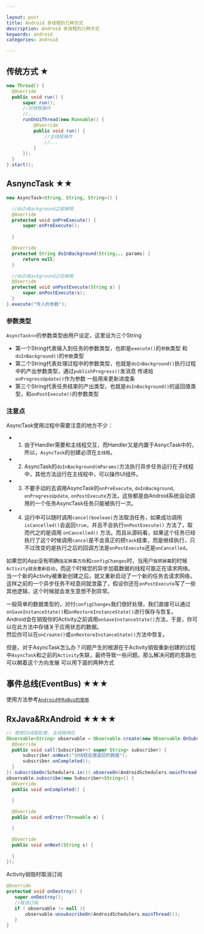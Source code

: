 ```yaml
---

layout: post
title: Android 多线程的几种方式
description: Android 多线程的几种方式
keywords: android
categories: android

---
```



## 传统方式 ★

```java
new Thread() {
  @Override
  public void run() {
      super.run();
      //分线程操作
      //...
      runOnUiThread(new Runnable() {
          @Override
          public void run() {
              //主线程操作
              //...
          }
      });
  }
}.start();
```

## AsnyncTask ★★

```java
new AsyncTask<String, String, String>() {

  //doInBackground之前掉用
  @Override
  protected void onPreExecute() {
      super.onPreExecute();
      
  }

  @Override
  protected String doInBackground(String... params) {
      return null;
  }

  //doInBackground之后掉用
  @Override
  protected void onPostExecute(String s) {
      super.onPostExecute(s);
  }
}.execute("传入的参数");
```

### 参数类型

`AsyncTask<>`的参数类型由用户设定，这里设为三个String

+ 第一个String代表输入到任务的参数类型，也即是`execute()`的`参数`类型 和 `doInBackground()`的`参数`类型
+ 第二个String代表处理过程中的参数类型，也就是`doInBackground()`执行过程中的产出参数类型，通过`publishProgress()`发消息
传递给`onProgressUpdate()`作为参数 一般用来更新进度条
+ 第三个String代表任务结束的产出类型，也就是`doInBackground()`的返回值类型，和`onPostExecute()`的参数类型

### 注意点

AsyncTask使用过程中需要注意的地方不少：

+ 1) 由于Handler需要和主线程交互，而Handler又是内置于AsnycTask中的，所以，`AsyncTask`的创建必须在`主线程`。

+ 2) AsyncTask的`doInBackground(mParams)`方法执行异步任务运行在子线程中，其他方法运行在主线程中，可以操作UI组件。

+ 3) 不要手动的去调用AsyncTask的`onPreExecute`, `doInBackground`,  `onProgressUpdate`, `onPostExecute`方法，这些都是由Android系统自动调用的一个任务AsyncTask任务只能被执行一次。

+ 4) 运行中可以随时调用`cancel(boolean)`方法取消任务，如果成功调用`isCancelled()`会返回`true`，并且不会执行`onPostExecute()` 方法了，取而代之的是调用 `onCancelled()` 方法。而且从源码看，如果这个任务已经执行了这个时候调用`cancel`是不会真正的把`task`结束，而是继续执行，只不过改变的是执行之后的回调方法是`onPostExecute`还是`onCancelled`。


如果您的App没有明确`指定屏幕方向`和`configChanges`时，当用户`旋转屏幕`的时候`Activity就会重新启动`，而这个时候您的异步加载数据的线程可能正在请求网络。当一个新的Activity被重新创建之后，就又重新启动了一个新的任务去请求网络，这样之前的一个异步任务不经意间就泄露了，假设你还在`onPostExecute`写了一些其他逻辑，这个时候就会发生意想不到异常。

一般简单的数据类型的，对付`configChanges`我们很好处理，我们直接可以通过`onSaveInstanceState()`和`onRestoreInstanceState()`进行保存与恢复。  
 Android会在销毁你的Activity之前调用`onSaveInstanceState()`方法，于是，你可以在此方法中存储关于应用状态的数据。  
然后你可以在`onCreate()`或`onRestoreInstanceState()`方法中恢复。

但是，对于AsyncTask怎么办？问题产生的根源在于Activity销毁重新创建的过程中`AsyncTask`和之前的`Activity`失联，最终导致一些问题。那么解决问题的思路也可以朝着这个方向发展   可以用下面的两种方式

## 事件总线(EventBus) ★★★

使用方法参考[`Android中RxBus的使用`](http://www.psvmc.cn/android-rxbus.html)

## RxJava&RxAndroid ★★★★

```java
// 使用IO线程处理, 主线程响应
Observable<String> observable = Observable.create(new Observable.OnSubscribe<String>() {
  @Override
  public void call(Subscriber<? super String> subscriber) {
      subscriber.onNext("分线程处理返回的数据");
      subscriber.onCompleted();
  }
}).subscribeOn(Schedulers.io()).observeOn(AndroidSchedulers.mainThread());
observable.subscribe(new Subscriber<String>() {
  @Override
  public void onCompleted() {
      
  }

  @Override
  public void onError(Throwable e) {

  }

  @Override
  public void onNext(String s) {
      
  }
});
```

Activity销毁时取消订阅

```java
@Override
protected void onDestroy() {
   super.onDestroy();
   //取消订阅
   if ( observable != null ){
       observable.unsubscribeOn(AndroidSchedulers.mainThread());
   }
}
```

